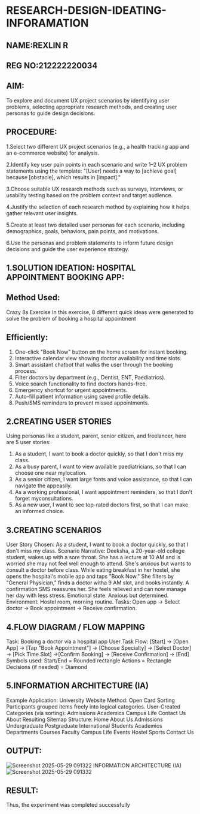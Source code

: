 # RESEARCH-DESIGN-IDEATING-INFORAMATION
## NAME:REXLIN R
## REG NO:212222220034
## AIM:
To explore and document UX project scenarios by identifying user problems, selecting appropriate research methods, and creating user personas to guide design decisions.

## PROCEDURE:
1.Select two different UX project scenarios (e.g., a health tracking app and an e-commerce website) for analysis.

2.Identify key user pain points in each scenario and write 1–2 UX problem statements using the template:
"[User] needs a way to [achieve goal] because [obstacle], which results in [impact]."

3.Choose suitable UX research methods such as surveys, interviews, or usability testing based on the problem context and target audience.

4.Justify the selection of each research method by explaining how it helps gather relevant user insights.

5.Create at least two detailed user personas for each scenario, including demographics, goals, behaviors, pain points, and motivations.

6.Use the personas and problem statements to inform future design decisions and guide the user experience strategy.
## 1.SOLUTION IDEATION: HOSPITAL APPOINTMENT BOOKING APP:
## Method Used:
Crazy 8s Exercise
In this exercise, 8 different quick ideas were generated to solve the problem of booking a hospital
appointment
## Efficiently:
1. One-click "Book Now" button on the home screen for instant booking.
2. Interactive calendar view showing doctor availability and time slots.
3. Smart assistant chatbot that walks the user through the booking process.
4. Filter doctors by department (e.g., Dentist, ENT, Paediatrics).
5. Voice search functionality to find doctors hands-free.
6. Emergency shortcut for urgent appointments.
7. Auto-fill patient information using saved profile details.
8. Push/SMS reminders to prevent missed appointments.

## 2.CREATING USER STORIES
Using personas like a student, parent, senior citizen, and freelancer, here are 5 user stories:
1. As a student, I want to book a doctor quickly, so that I don't miss my class.
2. As a busy parent, I want to view available paediatricians, so that I can choose one near
mylocation.
3. As a senior citizen, I want large fonts and voice assistance, so that I can navigate the appeasily.
4. As a working professional, I want appointment reminders, so that I don't forget
myconsultations.
5. As a new user, I want to see top-rated doctors first, so that I can make an informed choice.
##  3.CREATING SCENARIOS
User Story Chosen: As a student, I want to book a doctor quickly, so that I don't miss my class.
Scenario Narrative: Deeksha, a 20-year-old college student, wakes up with a sore throat. She has a
lecture at 10 AM and is worried she may not feel well enough to attend. She's anxious but wants to
consult a doctor before class. While eating breakfast in her hostel, she opens the hospital's mobile
app and taps "Book Now." She filters by "General Physician," finds a doctor witha 9 AM slot, and
books instantly. A confirmation SMS reassures her. She feels relieved and can now manage her day
with less stress.
Emotional state: Anxious but determined.
Environment: Hostel room, morning routine.
Tasks: Open app -> Select doctor -> Book appointment -> Receive confirmation.
 ## 4.FLOW DIAGRAM / FLOW MAPPING
Task: Booking a doctor via a hospital app
User Task Flow:
[Start] -> [Open App] -> [Tap "Book Appointment"] -> [Choose Specialty] -> [Select Doctor] ->
[Pick Time Slot] ->[Confirm Booking] -> [Receive Confirmation] -> [End]
Symbols used: Start/End = Rounded rectangle Actions = Rectangle Decisions (if needed) =
Diamond
## 5.INFORMATION ARCHITECTURE (IA)
Example Application: University Website Method: Open Card Sorting Participants grouped items
freely into logical categories.
User-Created Categories (via sorting):
Admissions
Academics
Campus Life
Contact Us
About Resulting Sitemap Structure: Home
About Us
Admissions
Undergraduate
Postgraduate
International Students
Academics
Departments
Courses
Faculty
Campus Life
Events
Hostel
Sports
Contact Us
## OUTPUT:
![Screenshot 2025-05-29 091322](https://github.com/user-attachments/assets/a1a00872-64f2-4dc5-b895-701e70c1806a)
INFORMATION ARCHITECTURE (IA)
![Screenshot 2025-05-29 091332](https://github.com/user-attachments/assets/ed70f180-670a-4f1c-bd20-8b1afad09725)
## RESULT:
Thus, the experiment was completed successfully






